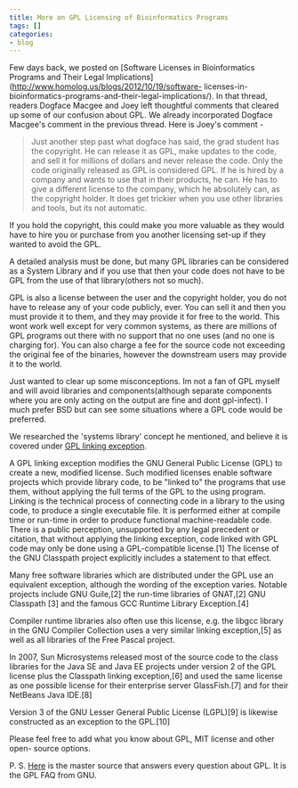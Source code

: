 ```yaml
---
title: More on GPL Licensing of Bioinformatics Programs
tags: []
categories:
- blog
---
```

Few days back, we posted on [Software Licenses in Bioinformatics Programs and
Their Legal Implications](http://www.homolog.us/blogs/2012/10/19/software-
licenses-in-bioinformatics-programs-and-their-legal-implications/). In that
thread, readers Dogface Macgee and Joey left thoughtful comments that cleared
up some of our confusion about GPL. We already incorporated Dogface Macgee's
comment in the previous thread. Here is Joey's comment -
<!--more-->

> Just another step past what dogface has said, the grad student has the
copyright. He can release it as GPL, make updates to the code, and sell it for
millions of dollars and never release the code. Only the code originally
released as GPL is considered GPL. If he is hired by a company and wants to
use that in their products, he can. He has to give a different license to the
company, which he absolutely can, as the copyright holder. It does get
trickier when you use other libraries and tools, but its not automatic.

If you hold the copyright, this could make you more valuable as they would
have to hire you or purchase from you another licensing set-up if they wanted
to avoid the GPL.

A detailed analysis must be done, but many GPL libraries can be considered as
a System Library and if you use that then your code does not have to be GPL
from the use of that library(others not so much).

GPL is also a license between the user and the copyright holder, you do not
have to release any of your code publicly, ever. You can sell it and then you
must provide it to them, and they may provide it for free to the world. This
wont work well except for very common systems, as there are millions of GPL
programs out there with no support that no one uses (and no one is charging
for). You can also charge a fee for the source code not exceeding the original
fee of the binaries, however the downstream users may provide it to the world.

Just wanted to clear up some misconceptions. Im not a fan of GPL myself and
will avoid libraries and components(although separate components where you are
only acting on the output are fine and dont gpl-infect). I much prefer BSD but
can see some situations where a GPL code would be preferred.

We researched the 'systems library' concept he mentioned, and believe it is
covered under [GPL linking
exception](http://en.wikipedia.org/wiki/GPL_linking_exception).

>

A GPL linking exception modifies the GNU General Public License (GPL) to
create a new, modified license. Such modified licenses enable software
projects which provide library code, to be "linked to" the programs that use
them, without applying the full terms of the GPL to the using program. Linking
is the technical process of connecting code in a library to the using code, to
produce a single executable file. It is performed either at compile time or
run-time in order to produce functional machine-readable code. There is a
public perception, unsupported by any legal precedent or citation, that
without applying the linking exception, code linked with GPL code may only be
done using a GPL-compatible license.[1] The license of the GNU Classpath
project explicitly includes a statement to that effect.

Many free software libraries which are distributed under the GPL use an
equivalent exception, although the wording of the exception varies. Notable
projects include GNU Guile,[2] the run-time libraries of GNAT,[2] GNU
Classpath [3] and the famous GCC Runtime Library Exception.[4]

Compiler runtime libraries also often use this license, e.g. the libgcc
library in the GNU Compiler Collection uses a very similar linking
exception,[5] as well as all libraries of the Free Pascal project.

In 2007, Sun Microsystems released most of the source code to the class
libraries for the Java SE and Java EE projects under version 2 of the GPL
license plus the Classpath linking exception,[6] and used the same license as
one possible license for their enterprise server GlassFish.[7] and for their
NetBeans Java IDE.[8]

Version 3 of the GNU Lesser General Public License (LGPL)[9] is likewise
constructed as an exception to the GPL.[10]

Please feel free to add what you know about GPL, MIT license and other open-
source options.

P. S. [Here](http://www.gnu.org/licenses/gpl-faq.html) is the master source
that answers every question about GPL. It is the GPL FAQ from GNU.

